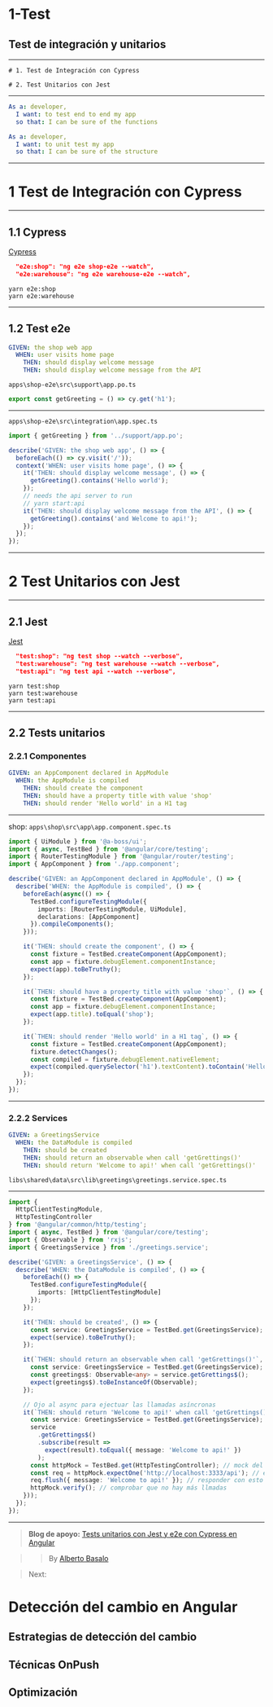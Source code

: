 # 1-Test

## Test de integración y unitarios

---

    # 1. Test de Integración con Cypress

    # 2. Test Unitarios con Jest

---

```yaml
As a: developer,
  I want: to test end to end my app
  so that: I can be sure of the functions

As a: developer,
  I want: to unit test my app
  so that: I can be sure of the structure
```

---


# 1 Test de Integración con Cypress

---

## 1.1 Cypress

[Cypress](https://www.cypress.io/)

```json
  "e2e:shop": "ng e2e shop-e2e --watch",
  "e2e:warehouse": "ng e2e warehouse-e2e --watch",
```

```terminal
yarn e2e:shop
yarn e2e:warehouse
```

---

## 1.2 Test e2e

```yaml
GIVEN: the shop web app
  WHEN: user visits home page
    THEN: should display welcome message
    THEN: should display welcome message from the API
```

`apps\shop-e2e\src\support\app.po.ts`

```typescript
export const getGreeting = () => cy.get('h1');
```
---

`apps\shop-e2e\src\integration\app.spec.ts`

```typescript
import { getGreeting } from '../support/app.po';

describe('GIVEN: the shop web app', () => {
  beforeEach(() => cy.visit('/'));
  context('WHEN: user visits home page', () => {
    it('THEN: should display welcome message', () => {
      getGreeting().contains('Hello world');
    });
    // needs the api server to run
    // yarn start:api
    it('THEN: should display welcome message from the API', () => {
      getGreeting().contains('and Welcome to api!');
    });
  });
});
```

---


# 2 Test Unitarios con Jest

---

## 2.1 Jest

[Jest](https://jestjs.io/)

```json
  "test:shop": "ng test shop --watch --verbose",
  "test:warehouse": "ng test warehouse --watch --verbose",
  "test:api": "ng test api --watch --verbose",
```

```terminal
yarn test:shop
yarn test:warehouse
yarn test:api
```

---

## 2.2 Tests unitarios


### 2.2.1 Componentes

```yaml
GIVEN: an AppComponent declared in AppModule
  WHEN: the AppModule is compiled
    THEN: should create the component
    THEN: should have a property title with value 'shop'
    THEN: should render 'Hello world' in a H1 tag
```

---

shop: `apps\shop\src\app\app.component.spec.ts`

```typescript
import { UiModule } from '@a-boss/ui';
import { async, TestBed } from '@angular/core/testing';
import { RouterTestingModule } from '@angular/router/testing';
import { AppComponent } from './app.component';

describe('GIVEN: an AppComponent declared in AppModule', () => {
  describe('WHEN: the AppModule is compiled', () => {
    beforeEach(async(() => {
      TestBed.configureTestingModule({
        imports: [RouterTestingModule, UiModule],
        declarations: [AppComponent]
      }).compileComponents();
    }));

    it('THEN: should create the component', () => {
      const fixture = TestBed.createComponent(AppComponent);
      const app = fixture.debugElement.componentInstance;
      expect(app).toBeTruthy();
    });

    it(`THEN: should have a property title with value 'shop'`, () => {
      const fixture = TestBed.createComponent(AppComponent);
      const app = fixture.debugElement.componentInstance;
      expect(app.title).toEqual('shop');
    });

    it(`THEN: should render 'Hello world' in a H1 tag`, () => {
      const fixture = TestBed.createComponent(AppComponent);
      fixture.detectChanges();
      const compiled = fixture.debugElement.nativeElement;
      expect(compiled.querySelector('h1').textContent).toContain('Hello world');
    });
  });
});
```
---

### 2.2.2 Services

```yaml
GIVEN: a GreetingsService
  WHEN: the DataModule is compiled
    THEN: should be created
    THEN: should return an observable when call 'getGrettings()'
    THEN: should return 'Welcome to api!' when call 'getGrettings()'
```

`libs\shared\data\src\lib\greetings\greetings.service.spec.ts`

---

```typescript
import {
  HttpClientTestingModule,
  HttpTestingController
} from '@angular/common/http/testing';
import { async, TestBed } from '@angular/core/testing';
import { Observable } from 'rxjs';
import { GreetingsService } from './greetings.service';

describe('GIVEN: a GreetingsService', () => {
  describe('WHEN: the DataModule is compiled', () => {
    beforeEach(() => {
      TestBed.configureTestingModule({
        imports: [HttpClientTestingModule]
      });
    });

    it('THEN: should be created', () => {
      const service: GreetingsService = TestBed.get(GreetingsService);
      expect(service).toBeTruthy();
    });

    it(`THEN: should return an observable when call 'getGrettings()'`, () => {
      const service: GreetingsService = TestBed.get(GreetingsService);
      const greetings$: Observable<any> = service.getGrettings$();
      expect(greetings$).toBeInstanceOf(Observable);
    });

    // Ojo al async para ejectuar las llamadas asíncronas
    it(`THEN: should return 'Welcome to api!' when call 'getGrettings()'`, async(() => {
      const service: GreetingsService = TestBed.get(GreetingsService);
      service
        .getGrettings$()
        .subscribe(result =>
          expect(result).toEqual({ message: 'Welcome to api!' })
        );
      const httpMock = TestBed.get(HttpTestingController); // mock del backend para no depender del servidor
      const req = httpMock.expectOne('http://localhost:3333/api'); // esperar a que se llame a esta ruta
      req.flush({ message: 'Welcome to api!' }); // responder con esto
      httpMock.verify(); // comprobar que no hay más llmadas
    }));
  });
});
```

---

> **Blog de apoyo:** [Tests unitarios con Jest y e2e con Cypress en Angular](https://academia-binaria.com/tests-unitarios-con-jest-y-e2e-con-cypress-en-Angular/)

> > By [Alberto Basalo](https://twitter.com/albertobasalo)

> Next:

# Detección del cambio en Angular

## Estrategias de detección del cambio

## Técnicas OnPush

## Optimización




